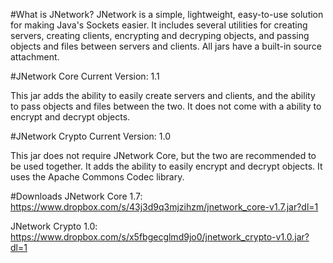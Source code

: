 #What is JNetwork?
JNetwork is a simple, lightweight, easy-to-use solution for making Java's Sockets easier. 
It includes several utilities for creating servers, creating clients, encrypting and decryping objects,
and passing objects and files between servers and clients.
All jars have a built-in source attachment.

#JNetwork Core
Current Version: 1.1

This jar adds the ability to easily create servers and clients, and the ability to pass objects and files
between the two. It does not come with a ability to encrypt and decrypt objects.

#JNetwork Crypto
Current Version: 1.0

This jar does not require JNetwork Core, but the two are recommended to be used together.
It adds the ability to easily encrypt and decrypt objects. It uses the Apache Commons Codec library.

#Downloads
JNetwork Core 1.7: https://www.dropbox.com/s/43j3d9q3mjzihzm/jnetwork_core-v1.7.jar?dl=1

JNetwork Crypto 1.0: 
https://www.dropbox.com/s/x5fbgecglmd9jo0/jnetwork_crypto-v1.0.jar?dl=1